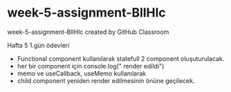 # week-5-assignment-BllHlc
week-5-assignment-BllHlc created by GitHub Classroom

Hafta 5 1.gün ödevleri
- Functional component kullanılarak statefull 2 component oluşuturulacak.
- her bir component için console.log("<Component ismi> render edildi")
- memo ve useCallback, useMemo kullanılarak
- child component yeniden render edilmesinin önüne geçilecek.
